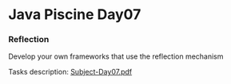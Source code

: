 # Java Piscine Day07

### Reflection

Develop your own frameworks that use the reflection
mechanism

Tasks description: [Subject-Day07.pdf](Subject-Day07.pdf)
